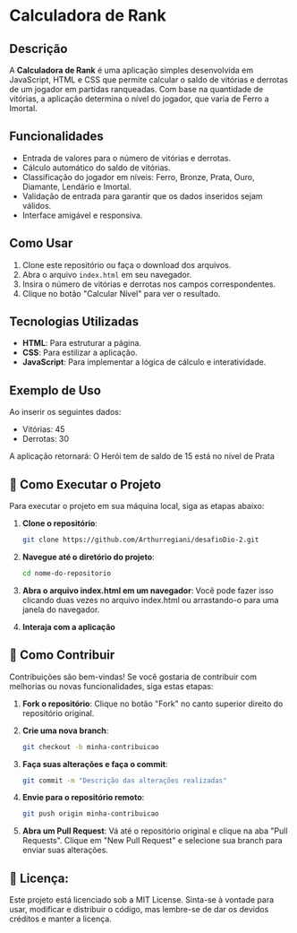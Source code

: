 # Calculadora de Rank

## Descrição

A **Calculadora de Rank** é uma aplicação simples desenvolvida em JavaScript, HTML e CSS que permite calcular o saldo de vitórias e derrotas de um jogador em partidas ranqueadas. Com base na quantidade de vitórias, a aplicação determina o nível do jogador, que varia de Ferro a Imortal.

## Funcionalidades

- Entrada de valores para o número de vitórias e derrotas.
- Cálculo automático do saldo de vitórias.
- Classificação do jogador em níveis: Ferro, Bronze, Prata, Ouro, Diamante, Lendário e Imortal.
- Validação de entrada para garantir que os dados inseridos sejam válidos.
- Interface amigável e responsiva.

## Como Usar

1. Clone este repositório ou faça o download dos arquivos.
2. Abra o arquivo `index.html` em seu navegador.
3. Insira o número de vitórias e derrotas nos campos correspondentes.
4. Clique no botão "Calcular Nível" para ver o resultado.

## Tecnologias Utilizadas

- **HTML**: Para estruturar a página.
- **CSS**: Para estilizar a aplicação.
- **JavaScript**: Para implementar a lógica de cálculo e interatividade.

## Exemplo de Uso

Ao inserir os seguintes dados:
- Vitórias: 45
- Derrotas: 30

A aplicação retornará: 
O Herói tem de saldo de 15 está no nível de Prata

## 🚀 Como Executar o Projeto

Para executar o projeto em sua máquina local, siga as etapas abaixo:

1. **Clone o repositório**:
   ```bash
   git clone https://github.com/Arthurregiani/desafioDio-2.git
2. **Navegue até o diretório do projeto**:
    ```bash 
    cd nome-do-repositorio
3. **Abra o arquivo index.html em um navegador**: Você pode fazer isso clicando duas vezes no arquivo index.html ou arrastando-o para uma janela do navegador.

4. **Interaja com a aplicação**

## 🤝 Como Contribuir

Contribuições são bem-vindas! Se você gostaria de contribuir com melhorias ou novas funcionalidades, siga estas etapas:
1. **Fork o repositório**: Clique no botão "Fork" no canto superior direito do repositório original.

2. **Crie uma nova branch**:
    ```bash 
    git checkout -b minha-contribuicao
3. **Faça suas alterações e faça o commit**:
    ```bash 
    git commit -m "Descrição das alterações realizadas"
4. **Envie para o repositório remoto**:
    ```bash 
    git push origin minha-contribuicao
5. **Abra um Pull Request**: Vá até o repositório original e clique na aba "Pull Requests". Clique em "New Pull Request" e selecione sua branch para enviar suas alterações.

## 📄 Licença:
Este projeto está licenciado sob a MIT License. Sinta-se à vontade para usar, modificar e distribuir o código, mas lembre-se de dar os devidos créditos e manter a licença.
